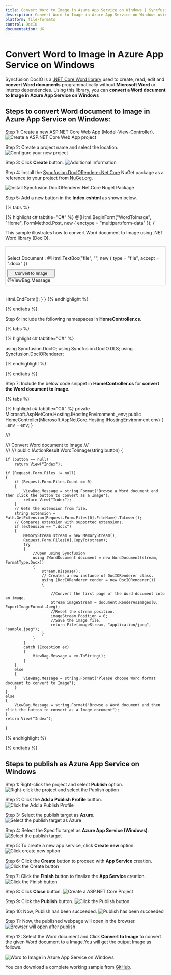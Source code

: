 ```yaml
---
title: Convert Word to Image in Azure App Service on Windows | Syncfusion
description: Convert Word to Image in Azure App Service on Windows using .NET Core Word (DocIO) library without Microsoft Word or interop dependencies.
platform: file-formats
control: DocIO
documentation: UG
---
```


# Convert Word to Image in Azure App Service on Windows

Syncfusion DocIO is a [.NET Core Word library](https://www.syncfusion.com/document-processing/word-framework/net/word-library) used to create, read, edit and **convert Word documents** programmatically without **Microsoft Word** or interop dependencies. Using this library, you can **convert a Word document to Image in Azure App Service on Windows**

## Steps to convert Word document to Image in Azure App Service on Windows:

Step 1: Create a new ASP.NET Core Web App (Model-View-Controller).
![Create a ASP.NET Core Web App project](Azure_Images/App_Service_Linux/Create-Project-WordtoPDF.png)

Step 2: Create a project name and select the location.
![Configure your new project](Azure_Images/App_Service_Linux/Configure_Project_WordtoImage.png)

Step 3: Click **Create** button.
![Additional Information](Azure_Images/App_Service_Linux/Additional_Information_WordtoPDF.png)

Step 4: Install the [Syncfusion.DocIORenderer.Net.Core](https://www.nuget.org/packages/Syncfusion.DocIORenderer.Net.Core) NuGet package as a reference to your project from [NuGet.org](https://www.nuget.org/).

![Install Syncfusion.DocIORenderer.Net.Core Nuget Package](Azure_Images/App_Service_Linux/Syncfusion_Nuget_Package_WordtoPDF.png)

Step 5: Add a new button in the **Index.cshtml** as shown below.

{% tabs %}

{% highlight c# tabtitle="C#" %}
@{Html.BeginForm("WordToImage", "Home", FormMethod.Post, new { enctype = "multipart/form-data" }); 
{
    <div class="Common">
        <div class="tablediv">
            <div class="rowdiv">
                This sample illustrates how to convert Word document to Image using .NET Word library (DocIO).
            </div>
            &nbsp;
            <div class="rowdiv" style="border-width: 0.5px;border-style:solid; border-color: lightgray; padding: 1px 5px 7px 5px">             
                <div class="rowdiv" style="margin-top: 10px">
                    <div class="celldiv">
                        Select Document :
                        @Html.TextBox("file", "", new { type = "file", accept = ".docx" }) <br />
                    </div>
                    <div class="rowdiv" style="margin-top: 8px">
                        <input class="buttonStyle" type="submit" value="Convert to Image" name="button" style="width:150px;height:27px" />
                        <br />
                        <div class="text-danger">
                                @ViewBag.Message
                        </div>
                    </div>
                </div>
            </div>
            <br />    
        </div>
    </div>
    Html.EndForm();
    }
}
{% endhighlight %}

{% endtabs %}

Step 6: Include the following namespaces in **HomeController.cs**.

{% tabs %}

{% highlight c# tabtitle="C#" %}

using Syncfusion.DocIO;
using Syncfusion.DocIO.DLS;
using Syncfusion.DocIORenderer;

{% endhighlight %}

{% endtabs %}

Step 7: Include the below code snippet in **HomeController.cs** for **convert the Word document to Image**. 

{% tabs %}

{% highlight c# tabtitle="C#" %}
private Microsoft.AspNetCore.Hosting.IHostingEnvironment _env;
public HomeController(Microsoft.AspNetCore.Hosting.IHostingEnvironment env)
{
    _env = env;
}

/// <summary>
/// Convert Word document to Image
/// </summary>
/// <param name="button"></param>
/// <returns></returns>
public IActionResult WordToImage(string button)
{

    if (button == null)
        return View("Index");

    if (Request.Form.Files != null)
    {
        if (Request.Form.Files.Count == 0)
        {
            ViewBag.Message = string.Format("Browse a Word document and then click the button to convert as a Image");
            return View("Index");
        }
        // Gets the extension from file.
        string extension = Path.GetExtension(Request.Form.Files[0].FileName).ToLower();
        // Compares extension with supported extensions.
        if (extension == ".docx")
        {
            MemoryStream stream = new MemoryStream();
            Request.Form.Files[0].CopyTo(stream);
            try
            {
                //Open using Syncfusion
                using (WordDocument document = new WordDocument(stream, FormatType.Docx))
                {
                    stream.Dispose();
                    // Creates a new instance of DocIORenderer class.
                    using (DocIORenderer render = new DocIORenderer())
                    {

                        //Convert the first page of the Word document into an image.
                        Stream imageStream = document.RenderAsImages(0, ExportImageFormat.Jpeg);
                        //Reset the stream position.
                        imageStream.Position = 0;
                        //Save the image file.
                        return File(imageStream, "application/jpeg", "sample.jpeg");
                    }
                }
            }
            catch (Exception ex)
            {
                ViewBag.Message = ex.ToString();
            }
        }
        else
        {
            ViewBag.Message = string.Format("Please choose Word format document to convert to Image");
        }
    }
    else
    {
        ViewBag.Message = string.Format("Browse a Word document and then click the button to convert as a Image document");
    }
    return View("Index");
}

{% endhighlight %}

{% endtabs %}

## Steps to publish as Azure App Service on Windows

Step 1: Right-click the project and select **Publish** option.
![Right-click the project and select the Publish option](Azure_Images/App_Service_Linux/Publish_WordtoImage.png)

Step 2: Click the **Add a Publish Profile** button.
![Click the Add a Publish Profile](Azure_Images/App_Service_Linux/Publish_Profile_WordtoPDF.png)

Step 3: Select the publish target as **Azure**.
![Select the publish target as Azure](Azure_Images/App_Service_Linux/Publish_Target_WordtoPDF.png)

Step 4: Select the Specific target as **Azure App Service (Windows)**.
![Select the publish target](Azure_Images/App_Service_Windows/Specific_Target_WordtoPDF.png)

Step 5: To create a new app service, click **Create new** option.
![Click create new option](Azure_Images/App_Service_Linux/Create_New_App_Service_WordtoPDF.png)

Step 6: Click the **Create** button to proceed with **App Service** creation.
![Click the Create button](Azure_Images/App_Service_Linux/Hosting_Plan_WordtoImage.png)

Step 7: Click the **Finish** button to finalize the **App Service** creation.
![Click the Finish button](Azure_Images/App_Service_Linux/App_Service_WordtoImage.png)

Step 8: Click **Close** button.
![Create a ASP.NET Core Project](Azure_Images/App_Service_Linux/Publish_Finish_WordtoImage.png)

Step 9: Click the **Publish** button.
![Click the Publish button](Azure_Images/App_Service_Linux/Before_Publish_WordtoPDF.png)

Step 10: Now, Publish has been succeeded.
![Publish has been succeeded](Azure_Images/App_Service_Linux/After_Publish_WordtoImage.png)

Step 11: Now, the published webpage will open in the browser. 
![Browser will open after publish](Azure_Images/App_Service_Linux/Browser_WordtoImage.png)

Step 12: Select the Word document and Click **Convert to Image** to convert the given Word document to a Image.You will get the output Image as follows.

![Word to Image in Azure App Service on Windows](Azure_Images/App_Service_Linux/Output-WordtoImage.png)

You can download a complete working sample from [GitHub](https://github.com/SyncfusionExamples/DocIO-Examples/tree/main/Word-to-PDF-Conversion/Convert-Word-document-to-PDF/Azure/Azure_App_Service).
